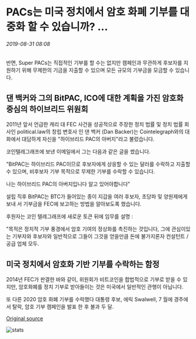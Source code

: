 # PACs는 미국 정치에서 암호 화폐 기부를 대중화 할 수 있습니까? ...

###### 2019-08-31 08:08

반면, Super PACs는 직접적인 기부를 할 수는 없지만 캠페인과 무관하게 후보자를 지원하기 위해 무제한의 기금을 지출할 수 있으며 모든 규모의 기부금을 모금할 수 있습니다.

## 댄 백커와 그의 BitPAC, ICO에 대한 계획을 가진 암호화 중심의 하이브리드 위원회

2011년 앞서 언급한 캐리 대 FEC 사건을 성공적으로 주장한 정치 법률 및 정치 법률 회사인 political.law의 창립 변호사 인 댄 백커 (Dan Backer)는 Cointelegraph와의 대화에서 대담하게 자신을 "하이브리드 PAC의 아버지"라고 불렀습니다.

코인텔레그래프에 보낸 이메일에서 그는 다음과 같은 글을 썼습니다.

"BitPAC는 하이브리드 PAC이므로 후보자에게 상응할 수 있는 달러를 수락하고 지출할 수 있으며, 비후보자 기부 목적으로 무제한 기부를 수락할 수 있습니다.

나는 하이브리드 PAC의 아버지입니다 알고 있어야합니다"

설립 직후 BitPAC는 BTC가 들어있는 종이 지갑을 여러 후보자, 초당파 및 양원제에게 보내 서 기부금을 FEC에 보고하는 방법을 알아보도록 했습니다.

후원자는 코인 텔레그래프에 새로운 토큰 뒤에 임무를 설명 :

"목적은 정치적 기부 풍경에서 암호 기여의 정상화를 촉진하는 것입니다, 그에 관심이있는 기부자와 후보자와 일반적으로 그들이 그것을 얻을만큼 돈에 불가지론자 컨설턴트 / 공급 업체 모두.

## 미국 정치에서 암호화 기반 기부를 수락하는 함정

2014년 FEC가 판결한 바와 같이, 위원회가 비트코인을 합법적으로 기부로 받을 수 있지만, 암호화폐를 정치 기부로 받아들이는 것은 미국에서 일반적인 관행이 아닙니다.

또 다른 2020 암호 화폐 기부를 수락했다 대통령 후보, 에릭 Swalwell, 7 월에 경주에서 탈락, 암호 기부 캠페인을 발표 한 후 불과 두 달.

[Original source](https://cointelegraph.com/news/can-pacs-popularize-cryptocurrency-donations-in-us-politics)

![stats](https://c.statcounter.com/11760860/0/a89fa40b/1/ "stats")